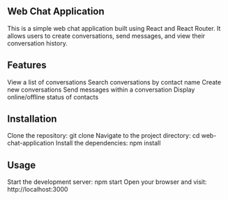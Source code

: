 ## Web Chat Application
This is a simple web chat application built using React and React Router. It allows users to create conversations, send messages, and view their conversation history.

## Features
View a list of conversations
Search conversations by contact name
Create new conversations
Send messages within a conversation
Display online/offline status of contacts
## Installation
Clone the repository: git clone <repository-url>
Navigate to the project directory: cd web-chat-application
Install the dependencies: npm install
## Usage
Start the development server: npm start
Open your browser and visit: http://localhost:3000

